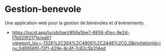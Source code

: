 # Gestion-benevole

Une application web pour la gestion de bénévoles et d'évènements.

- https://lucid.app/lucidchart/859a5be7-8859-41ec-9e2d-f7b529f2171e/edit?viewport_loc=-1326%2C264%2C4806%2C2448%2C0_0&invitationId=inv_0d9956f0-f3f1-429e-8c4f-7c62c5b314ed
